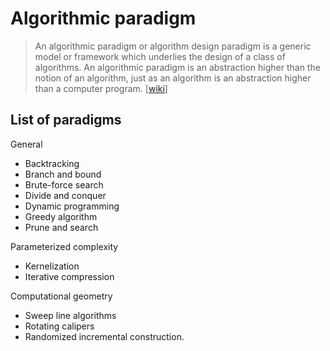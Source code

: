 # Algorithmic paradigm

> An algorithmic paradigm or algorithm design paradigm is a generic model or framework which underlies the design of a class of algorithms. An algorithmic paradigm is an abstraction higher than the notion of an algorithm, just as an algorithm is an abstraction higher than a computer program. [[wiki](https://www.wikiwand.com/en/Algorithmic_paradigm)]


## List of paradigms

General

* Backtracking
* Branch and bound
* Brute-force search
* Divide and conquer
* Dynamic programming
* Greedy algorithm
* Prune and search

Parameterized complexity

* Kernelization
* Iterative compression

Computational geometry

* Sweep line algorithms
* Rotating calipers
* Randomized incremental construction.